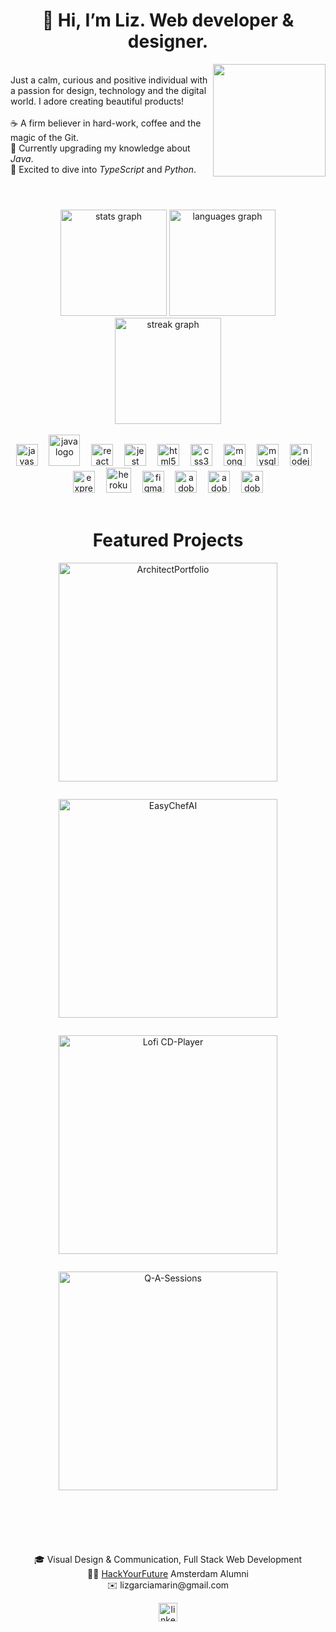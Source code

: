 <h1 align="center">👋 Hi, I’m Liz. Web developer & designer.</h1>

<img align="right" height="180" src="https://lh3.googleusercontent.com/d/1aYP17MdiJT-BbMEjcRlvk0joWXfCAVKP"  />

<p align="left"><br/>Just a calm, curious and positive individual with a passion for design, technology and the digital world. I adore creating beautiful products!<br><br>☕️ A firm believer in hard-work, coffee and the magic of the Git.<br>🌱 Currently upgrading my knowledge about <i>Java</i>.<br>🌟 Excited to dive into <i>TypeScript</i> and <i>Python</i>.</p>

#

<br clear="both">

<div align="center">
  <img src="https://github-readme-stats.vercel.app/api?username=liz-garcia&hide_title=false&hide_rank=false&show_icons=true&include_all_commits=false&count_private=true&disable_animations=false&theme=dark&locale=en&hide_border=false&order=1" height="170" alt="stats graph"  />
  <img src="https://github-readme-stats.vercel.app/api/top-langs?username=liz-garcia&locale=en&hide_title=false&layout=compact&card_width=320&langs_count=5&theme=dark&hide_border=false&order=2" height="170" alt="languages graph"  />
  <img src="https://streak-stats.demolab.com?user=liz-garcia&locale=en&mode=daily&theme=dark&hide_border=false&border_radius=5&order=3" height="170" alt="streak graph"  />
</div>

<br clear="both">

<div align="center">
  <img src="https://cdn.jsdelivr.net/gh/devicons/devicon/icons/javascript/javascript-original.svg" height="35" alt="javascript logo"  />
  <img width="10" />
  <img src="https://cdn.jsdelivr.net/gh/devicons/devicon/icons/java/java-original.svg" height="50" alt="java logo"  />
  <img width="10" />
  <img src="https://cdn.jsdelivr.net/gh/devicons/devicon/icons/react/react-original.svg" height="35" alt="react logo"  />
  <img width="10" />
  <img src="https://cdn.jsdelivr.net/gh/devicons/devicon/icons/jest/jest-plain.svg" height="35" alt="jest logo"  />
  <img width="10" />
  <img src="https://cdn.jsdelivr.net/gh/devicons/devicon/icons/html5/html5-original.svg" height="35" alt="html5 logo"  />
  <img width="10" />
  <img src="https://cdn.jsdelivr.net/gh/devicons/devicon/icons/css3/css3-original.svg" height="35" alt="css3 logo"  />
  <img width="10" />
  <img src="https://cdn.jsdelivr.net/gh/devicons/devicon/icons/mongodb/mongodb-original.svg" height="35" alt="mongodb logo"  />
  <img width="10" />
  <img src="https://cdn.jsdelivr.net/gh/devicons/devicon/icons/mysql/mysql-original.svg" height="35" alt="mysql logo"  />
  <img width="10" />
  <img src="https://cdn.jsdelivr.net/gh/devicons/devicon/icons/nodejs/nodejs-original.svg" height="35" alt="nodejs logo"  />
  <img width="10" />
  <img src="https://cdn.jsdelivr.net/gh/devicons/devicon/icons/express/express-original.svg" height="35" alt="express logo"  />
  <img width="10" />
  <img src="https://cdn.jsdelivr.net/gh/devicons/devicon/icons/heroku/heroku-original.svg" height="40" alt="heroku logo"  />
  <img width="10" />
  <img src="https://cdn.jsdelivr.net/gh/devicons/devicon/icons/figma/figma-original.svg" height="35" alt="figma logo"  />
  <img width="10" />
  <img src="https://skillicons.dev/icons?i=ai" height="35" alt="adobeillustrator logo"  />
  <img width="10" />
  <img src="https://skillicons.dev/icons?i=ps" height="35" alt="adobephotoshop logo"  />
  <img width="10" />
  <img src="https://skillicons.dev/icons?i=pr" height="35" alt="adobepremierepro logo"  />
</div>

<br clear="both">

###

<h1 align="center">Featured Projects</h2>

<div align="center">
  <figure>
    <a href="https://github.com/liz-garcia/architect-portfolio" target="_blank">
      <img src="https://lh3.googleusercontent.com/d/1vwrMhjwl35zzZZ2XMAuCn-QASVigHr9N" height="350" alt="ArchitectPortfolio"  />
    </a>
  </figure>
  <img width="1" />
  <figure>
    <a href="https://github.com/liz-garcia/easy-chef-ai" target="_blank">
      <img src="https://lh3.googleusercontent.com/d/1duzg_kA1Ur3qm4R6PNoYHicIp-tf1a7y" height="350" alt="EasyChefAI"  />
    </a>
  </figure>
  <img width="1" />
  <figure>
    <a href="https://github.com/liz-garcia/Lofi-CD-Player" target="_blank">
    <img src="https://lh3.googleusercontent.com/d/139hI73ttO-8xASjExMQhzc9GlRvn2ZNo" height="350" alt="Lofi CD-Player"  />
    </a>
  </figure>
  <img width="1" />
  <figure>
    <a href="https://github.com/liz-garcia/Q-A-sessions" target="_blank">
    <img src="https://lh3.googleusercontent.com/d/1x1TSMXLi0wKjdvhShqrP-li9M5mcPIi4" height="350" alt="Q-A-Sessions"  />
    </a>
  </figure>
  <img width="1" />
</div>

<br clear="both">

#

<br clear="both">

<p align="center">🎓 Visual Design & Communication, Full Stack Web Development<br>👩‍🎓 <a href="https://github.com/HackYourFuture" target="_blank">HackYourFuture</a> Amsterdam Alumni<br>✉️ lizgarciamarin@gmail.com</p>

<div align="center">
  <a href="https://www.linkedin.com/in/lizgarciamarin" target="_blank">
    <img src="https://img.shields.io/static/v1?message=LinkedIn&logo=linkedin&label=&color=0077B5&logoColor=white&labelColor=&style=for-the-badge" height="30" alt="linkedin logo"  />
  </a>
</div>

###
